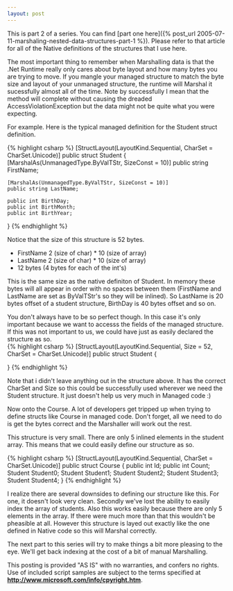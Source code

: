 ```yaml
---
layout: post
---
```

This is part 2 of a series.  You can find [part one here]({% post_url 2005-07-11-marshaling-nested-data-structures-part-1 %}).  Please refer to that article for all of the Native definitions of the structures that I use here.

The most important thing to remember when Marshalling data is that the .Net Runtime really only cares about byte layout and how many bytes you are trying to move.  If you mangle your managed structure to match the byte size and layout of your unmanaged structure, the runtime will Marshal it sucessfully almost all of the time.  Note by successfully I mean that the method will complete without causing the dreaded AccessViolationException but the data might not be quite what you were expecting.

For example.  Here is the typical managed definition for the Student struct definition.


{% highlight csharp %}
[StructLayout(LayoutKind.Sequential, CharSet = CharSet.Unicode)]
public struct Student
{
    [MarshalAs(UnmanagedType.ByValTStr, SizeConst = 10)]
    public string FirstName;

    [MarshalAs(UnmanagedType.ByValTStr, SizeConst = 10)]
    public string LastName;

    public int BirthDay;
    public int BirthMonth;
    public int BirthYear;
}
{% endhighlight %}

Notice that the size of this structure is 52 bytes.

* FirstName 2 (size of char) * 10 (size of array) 
* LastName 2 (size of char) * 10 (size of array) 
* 12 bytes (4 bytes for each of the int's)

This is the same size as the native definiton of Student.  In memory these bytes will all appear in order with no spaces between them (FirstName and LastName are set as ByValTStr's so they will be inlined).  So LastName is 20 bytes offset of a student structure, BirthDay is 40 bytes offset and so on.

You don't always have to be so perfect though.  In this case it's only important because we want to accesss the fields of the managed structure.  If this was not important to us, we could have just as easily declared the structure as so.  
{% highlight csharp %}
[StructLayout(LayoutKind.Sequential, Size = 52, CharSet = CharSet.Unicode)]
public struct Student
{ 

}
{% endhighlight %}

Note that i didn't leave anything out in the structure above.  It has the correct CharSet and Size so this could be successfully used wherever we need the Student structure.  It just doesn't help us very much in Managed code :)

Now onto the Course.  A lot of developers get tripped up when trying to define structs like Course in managed code.  Don't forget, all we need to do is get the bytes correct and the Marshaller will work out the rest.  

This structure is very small.  There are only 5 inlined elements in the student array.  This means that we could easily define our structure as so.  

{% highlight csharp %}
[StructLayout(LayoutKind.Sequential, CharSet = CharSet.Unicode)]
public struct Course
{
    public int Id;
    public int Count;
    Student Student0;
    Student Student1;
    Student Student2;
    Student Student3;
    Student Student4;
}
{% endhighlight %}


I realize there are several downsides to defining our structure like this.  For one, it doesn't look very clean.  Secondly we've lost the ability to easily index the array of students.  Also this works easily because there are only 5 elements in the array.  If there were much more than that this wouldn't be pheasible at all.  However this structure is layed out exactly like the one defined in Native code so this will Marshal correctly.

The next part to this series will try to make things a bit more pleasing to the eye. We'll get back indexing at the cost of a bit of manual Marshalling.

This posting is provided "AS IS" with no warranties, and confers no rights.  Use of included script samples are subject to the terms specified at **<http://www.microsoft.com/info/cpyright.htm>**.

